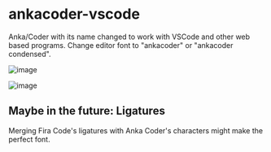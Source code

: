 # ankacoder-vscode
Anka/Coder with its name changed to work with VSCode and other web based programs. Change editor font to "ankacoder" or "ankacoder condensed".

![image](https://user-images.githubusercontent.com/48076233/215872186-04445109-8717-4658-bdd2-32503aa5aba0.png)

![image](https://user-images.githubusercontent.com/48076233/215873746-ef69ad13-35d1-4c27-8e26-ba33f456fb87.png)

## Maybe in the future: Ligatures
Merging Fira Code's ligatures with Anka Coder's characters might make the perfect font.
